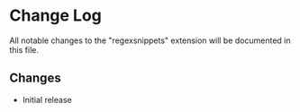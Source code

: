 # Change Log

All notable changes to the "regexsnippets" extension will be documented in this file.

## Changes

- Initial release